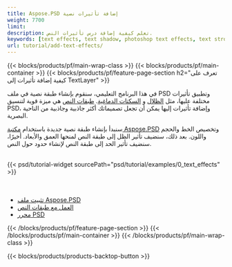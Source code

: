 ```yaml
---
title: Aspose.PSD إضافة تأثيرات نصية
weight: 7700
limit: 
description: تعلم كيفية إضافة درس تأثيرات النص.
keywords: [text effects, text shadow, photoshop text effects, text stroke, open photoshop file, psd file export, text effect psd]
url: tutorial/add-text-effects/
---
```


{{< blocks/products/pf/main-wrap-class >}}
{{< blocks/products/pf/main-container >}}
{{< blocks/products/pf/feature-page-section h2="تعرف على كيفية إضافة تأثيرات إلى TextLayer" >}}


<a href="LINK">
</a>
<p>
في هذا البرنامج التعليمي، سنقوم بإنشاء طبقة نصية في ملف PSD وتطبيق تأثيرات مختلفة عليها، مثل <a href="https://docs.aspose.com/psd/net/shadow-effects-in-psd-file/">الظلال</a> و <a href="https://docs.aspose.com/psd/net/stroke-effect-with-color-fill/">السكتات الدماغية</a>. <a href="https://reference.aspose.com/psd/net/aspose.psd.fileformats.psd.layers/textlayer/">طبقات النص</a> هي ميزة قوية لتنسيق PSD، وإضافة تأثيرات إليها يمكن أن تجعل تصميماتك أكثر جاذبية وجاذبية من الناحية البصرية.
</p>

<p>
سنبدأ بإنشاء طبقة نصية جديدة باستخدام <a href="https://www.nuget.org/packages/Aspose.PSD">مكتبة Aspose.PSD</a> وتخصيص الخط والحجم واللون. بعد ذلك، سنضيف تأثير الظل إلى طبقة النص لمنحها العمق والأبعاد. أخيرًا، سنضيف تأثير الحد إلى طبقة النص لإنشاء حدود حول النص.
</p>

<br />
{{< psd/tutorial-widget sourcePath="psd/tutorial/examples/0_text_effects" >}}
<br />

<br />
<br />
<div class="code-sample">
    <ul class="link-list">
        <li class="link-item"><a href="https://docs.aspose.com/psd/net/installation/">تثبيت ملف Aspose.PSD</a></li>
        <li class="link-item"><a href="https://docs.aspose.com/psd/net/working-with-text-layers/">العمل مع طبقات النص</a></li>
        <li class="link-item"><a href="https://products.aspose.app/psd/editor/">محرر PSD</a></li>
    </ul>
</div>

{{< /blocks/products/pf/feature-page-section >}}
{{< /blocks/products/pf/main-container >}}
{{< /blocks/products/pf/main-wrap-class >}}

{{< blocks/products/products-backtop-button >}}

